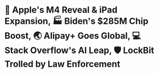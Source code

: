 # 🍏 Apple's M4 Reveal & iPad Expansion, 🏭 Biden's $285M Chip Boost, 🌏 Alipay+ Goes Global, 💻 Stack Overflow's AI Leap, 🛡 LockBit Trolled by Law Enforcement